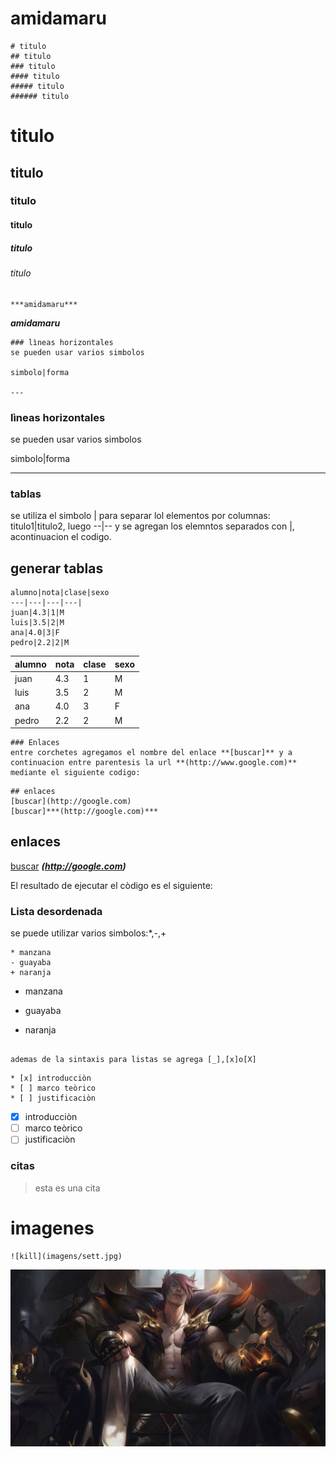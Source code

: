 # amidamaru
~~~
# titulo
## titulo
### titulo
#### titulo 
##### titulo
###### titulo
~~~
# titulo
## titulo
### titulo
#### titulo 
##### titulo
###### titulo
~~~
***amidamaru***
~~~
***amidamaru***
~~~
### lìneas horizontales
se pueden usar varios simbolos

simbolo|forma

---
~~~
### lìneas horizontales
se pueden usar varios simbolos

simbolo|forma

---


### tablas
se utiliza el simbolo | para separar lol elementos por columnas: titulo1|titulo2, luego --|-- y se agregan los elemntos separados 
con |, acontinuacion el codigo.
## generar tablas
~~~
alumno|nota|clase|sexo
---|---|---|---|
juan|4.3|1|M
luis|3.5|2|M
ana|4.0|3|F
pedro|2.2|2|M

~~~
alumno|nota|clase|sexo
---|---|---|---|
juan|4.3|1|M
luis|3.5|2|M
ana|4.0|3|F
pedro|2.2|2|M
~~~
### Enlaces
entre corchetes agregamos el nombre del enlace **[buscar]** y a continuacion entre parentesis la url **(http://www.google.com)**
mediante el siguiente codigo:
~~~
~~~
## enlaces
[buscar](http://google.com)
[buscar]***(http://google.com)***
~~~
## enlaces
[buscar](http://google.com)
***(http://google.com)***

El resultado de ejecutar el còdigo es el siguiente:

<!--listas desordenadas <u>--->
### Lista desordenada
se puede utilizar varios simbolos:*,-,+
~~~~
* manzana
- guayaba
+ naranja
~~~~
* manzana
- guayaba
+ naranja
~~~~

ademas de la sintaxis para listas se agrega [_],[x]o[X]

~~~~
~~~~
* [x] introducciòn
* [ ] marco teòrico
* [ ] justificaciòn
~~~~
* [x] introducciòn
* [ ] marco teòrico
* [ ] justificaciòn

### citas
>esta es una cita

# imagenes
~~~~
![kill](imagens/sett.jpg)
~~~~
![kill](imagens/sett.jpg)
